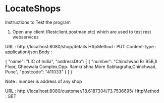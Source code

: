 # LocateShops

Instructions to Test the program

1) Open any client (Restclient,postman etc) which are used to test rest webservices

URL : http://localhost:8080/shop/details
HttpMethod : PUT
Content-type : application/json
Body : 

{
  "name": "LIC of India",
  "addressDto": [
    {
      "number": "Chinchwad Br 95B,II Floor, Gheewala Complex,Opp. Ramkrishna More Sabhagruha,Chinchwad, Pune",
      "postcode": "411033"
    }
  ]
}

Note : number is address of any shop


URL : http://localhost:8080/customer/18.6187304/73.7536695/
HttpMethod : GET
